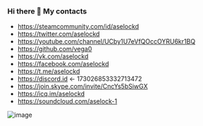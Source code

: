 ### Hi there 👋 My contacts

- https://steamcommunity.com/id/aselockd
- https://twitter.com/aselockd
- https://youtube.com/channel/UCby1U7eVfQOccOYRU6kr1BQ
- https://github.com/vega0
- https://vk.com/aselockd
- https://facebook.com/aselockd
- https://t.me/aselockd
- https://discord.id <- 173026853332713472
- https://join.skype.com/invite/CncYs5bSiwGX
- https://icq.im/aselockd
- https://soundcloud.com/aselock-1


![image](https://avatars.mds.yandex.net/get-ott/1652588/2a00000172747ec04f0a11d823c7b1ca7e69/1344x756)


<!--
**vega0/vega0** is a ✨ _special_ ✨ repository because its `README.md` (this file) appears on your GitHub profile.

Here are some ideas to get you started:

- 🔭 I’m currently working on ...
- 🌱 I’m currently learning ...
- 👯 I’m looking to collaborate on ...
- 🤔 I’m looking for help with ...
- 💬 Ask me about ...
- 📫 How to reach me: ...
- 😄 Pronouns: ...
- ⚡ Fun fact:
-->
